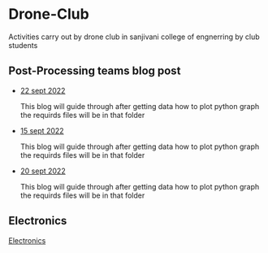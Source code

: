 
# Drone-Club
Activities carry out  by drone club in sanjivani college of engnerring by club students 

## Post-Processing teams blog post  

+ [22 sept 2022](./Blogs/22sep2022)

    This blog will guide through after getting data how to plot python graph the requirds files will be in that folder

+ [15 sept 2022](./Blogs/15sep2022)

    This blog will guide through after getting data how to plot python graph the requirds files will be in that folder  


+ [20 sept 2022](./Blogs/20sep2022)

    This blog will guide through after getting data how to plot python graph the requirds files will be in that folder


## Electronics

[Electronics](../electronics-team/README.md)


